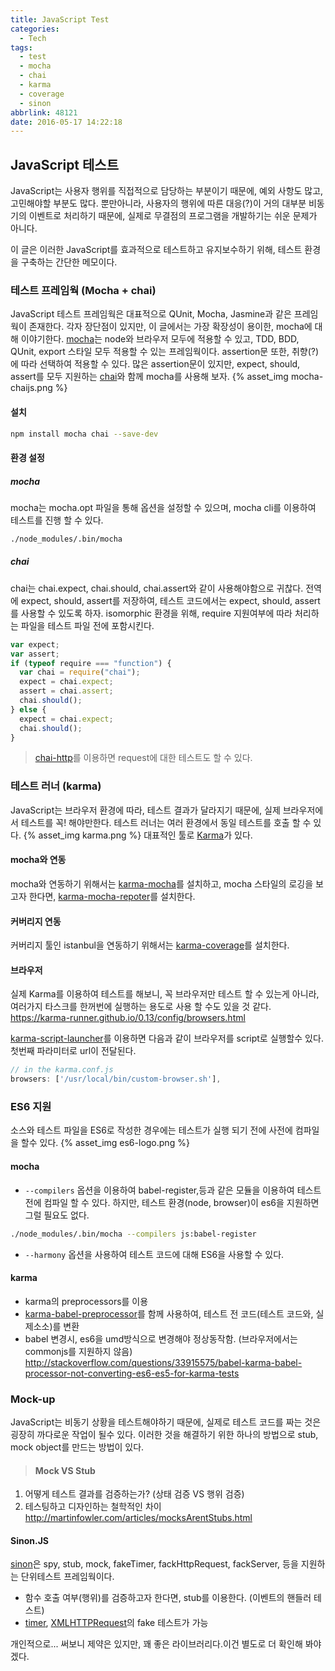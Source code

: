 ```yaml
---
title: JavaScript Test
categories:
  - Tech
tags:
  - test
  - mocha
  - chai
  - karma
  - coverage
  - sinon
abbrlink: 48121
date: 2016-05-17 14:22:18
---
```


## JavaScript 테스트

JavaScript는 사용자 행위를 직접적으로 담당하는 부분이기 때문에, 예외 사항도 많고, 고민해야할 부분도 많다. 뿐만아니라, 사용자의 행위에 따른 대응(?)이 거의 대부분 비동기의 이벤트로 처리하기 때문에, 실제로 무결점의 프로그램을 개발하기는 쉬운 문제가 아니다.

이 글은 이러한 JavaScript를 효과적으로 테스트하고 유지보수하기 위해, 테스트 환경을 구축하는 간단한 메모이다.

### 테스트 프레임웍 (Mocha + chai)

JavaScript 테스트 프레임웍은 대표적으로 QUnit, Mocha, Jasmine과 같은 프레임웍이 존재한다. 각자 장단점이 있지만, 이 글에서는 가장 확장성이 용이한, mocha에 대해 이야기한다.
[mocha](http://mochajs.org/)는 node와 브라우저 모두에 적용할 수 있고, TDD, BDD, QUnit, export 스타일 모두 적용할 수 있는 프레임웍이다. assertion문 또한, 취향(?)에 따라 선택하여 적용할 수 있다.
많은 assertion문이 있지만, expect, should, assert를 모두 지원하는 [chai](http://chaijs.com/)와 함께 mocha를 사용해 보자.
{% asset_img mocha-chaijs.png %}

#### 설치

```bash
npm install mocha chai --save-dev
```

#### 환경 설정

##### mocha

mocha는 mocha.opt 파일을 통해 옵션을 설정할 수 있으며, mocha cli를 이용하여 테스트를 진행 할 수 있다.

```bash
./node_modules/.bin/mocha
```

##### chai

chai는 chai.expect, chai.should, chai.assert와 같이 사용해야함으로 귀찮다. 전역에 expect, should, assert를 저장하여, 테스트 코드에서는 expect, should, assert를 사용할 수 있도록 하자.
isomorphic 환경을 위해, require 지원여부에 따라 처리하는 파일을 테스트 파일 전에 포함시킨다.

```js
var expect;
var assert;
if (typeof require === "function") {
  var chai = require("chai");
  expect = chai.expect;
  assert = chai.assert;
  chai.should();
} else {
  expect = chai.expect;
  chai.should();
}
```

> [chai-http](https://github.com/chaijs/chai-http)를 이용하면 request에 대한 테스트도 할 수 있다.

### 테스트 러너 (karma)

JavaScript는 브라우저 환경에 따라, 테스트 결과가 달라지기 때문에, 실제 브라우저에서 테스트를 꼭! 해야만한다. 테스트 러너는 여러 환경에서 동일 테스트를 호출 할 수 있다.
{% asset_img karma.png %}
대표적인 툴로 [Karma](https://karma-runner.github.io/)가 있다.

#### mocha와 연동

mocha와 연동하기 위해서는 [karma-mocha](https://github.com/karma-runner/karma-mocha)를 설치하고, mocha 스타일의 로깅을 보고자 한다면, [karma-mocha-repoter](https://github.com/litixsoft/karma-mocha-reporter)를 설치한다.

#### 커버리지 연동

커버리지 툴인 istanbul을 연동하기 위해서는 [karma-coverage](https://github.com/karma-runner/karma-coverage)를 설치한다.

#### 브라우저

실제 Karma를 이용하여 테스트를 해보니, 꼭 브라우저만 테스트 할 수 있는게 아니라, 여러가지 타스크를 한꺼번에 실행하는 용도로 사용 할 수도 있을 것 같다.
https://karma-runner.github.io/0.13/config/browsers.html

[karma-script-launcher](https://github.com/karma-runner/karma-script-launcher)를 이용하면 다음과 같이 브라우저를 script로 실행할수 있다. 첫번째 파라미터로 url이 전달된다.

```js
// in the karma.conf.js
browsers: ['/usr/local/bin/custom-browser.sh'],
```

### ES6 지원

소스와 테스트 파일을 ES6로 작성한 경우에는 테스트가 실행 되기 전에 사전에 컴파일을 할수 있다.
{% asset_img es6-logo.png %}

#### mocha

- `--compilers` 옵션을 이용하여 babel-register,등과 같은 모듈을 이용하여 테스트전에 컴파일 할 수 있다. 하지만, 테스트 환경(node, browser)이 es6을 지원하면 그럴 필요도 없다.

```bash
./node_modules/.bin/mocha --compilers js:babel-register
```

- `--harmony` 옵션을 사용하여 테스트 코드에 대해 ES6을 사용할 수 있다.

#### karma

- karma의 preprocessors를 이용
- [karma-babel-preprocessor](https://github.com/babel/karma-babel-preprocessor)를 함께 사용하여, 테스트 전 코드(테스트 코드와, 실제소소)를 변환
- babel 변경시, es6을 umd방식으로 변경해야 정상동작함. (브라우저에서는 commonjs를 지원하지 않음)
  http://stackoverflow.com/questions/33915575/babel-karma-babel-processor-not-converting-es6-es5-for-karma-tests

### Mock-up

JavaScript는 비동기 상황을 테스트해야하기 때문에, 실제로 테스트 코드를 짜는 것은 굉장히 까다로운 작업이 될수 있다. 이러한 것을 해결하기 위한 하나의 방법으로 stub, mock object를 만드는 방법이 있다.

> #### Mock VS Stub

1. 어떻게 테스트 결과를 검증하는가? (상태 검증 VS 행위 검증)
2. 테스팅하고 디자인하는 철학적인 차이
   http://martinfowler.com/articles/mocksArentStubs.html

#### Sinon.JS

[sinon](http://sinonjs.org/)은 spy, stub, mock, fakeTimer, fackHttpRequest, fackServer, 등을 지원하는 단위테스트 프레임웍이다.

- 함수 호출 여부(행위)를 검증하고자 한다면, stub를 이용한다. (이벤트의 핸들러 테스트)
- [timer](http://sinonjs.org/docs/#clock), [XMLHTTPRequest](http://sinonjs.org/docs/#server)의 fake 테스트가 가능

개인적으로... 써보니 제약은 있지만, 꽤 좋은 라이브러리다.이건 별도로 더 확인해 봐야 겠다.
